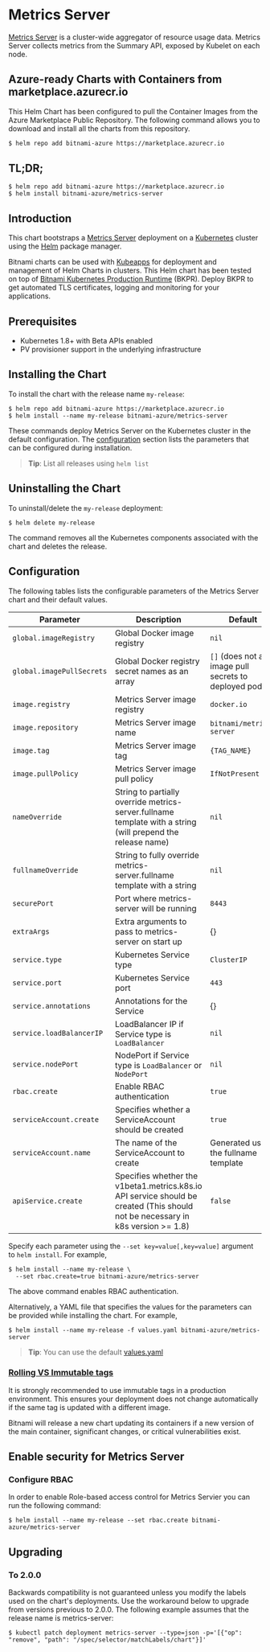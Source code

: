# Metrics Server

[Metrics Server](https://github.com/kubernetes-incubator/metrics-server) is a cluster-wide aggregator of resource usage data. Metrics Server collects metrics from the Summary API, exposed by Kubelet on each node.

## Azure-ready Charts with Containers from marketplace.azurecr.io

This Helm Chart has been configured to pull the Container Images from the Azure Marketplace Public Repository.
The following command allows you to download and install all the charts from this repository.
```bash
$ helm repo add bitnami-azure https://marketplace.azurecr.io
```
## TL;DR;

```console
$ helm repo add bitnami-azure https://marketplace.azurecr.io
$ helm install bitnami-azure/metrics-server
```

## Introduction

This chart bootstraps a [Metrics Server](https://github.com/bitnami/bitnami-docker-metrics-server) deployment on a [Kubernetes](http://kubernetes.io) cluster using the [Helm](https://helm.sh) package manager.

Bitnami charts can be used with [Kubeapps](https://kubeapps.com/) for deployment and management of Helm Charts in clusters. This Helm chart has been tested on top of [Bitnami Kubernetes Production Runtime](https://kubeprod.io/) (BKPR). Deploy BKPR to get automated TLS certificates, logging and monitoring for your applications.

## Prerequisites

- Kubernetes 1.8+ with Beta APIs enabled
- PV provisioner support in the underlying infrastructure

## Installing the Chart

To install the chart with the release name `my-release`:

```console
$ helm repo add bitnami-azure https://marketplace.azurecr.io
$ helm install --name my-release bitnami-azure/metrics-server
```

These commands deploy Metrics Server on the Kubernetes cluster in the default configuration. The [configuration](#configuration) section lists the parameters that can be configured during installation.

> **Tip**: List all releases using `helm list`

## Uninstalling the Chart

To uninstall/delete the `my-release` deployment:

```console
$ helm delete my-release
```

The command removes all the Kubernetes components associated with the chart and deletes the release.

## Configuration

The following tables lists the configurable parameters of the Metrics Server chart and their default values.

|         Parameter        |                                   Description                               |                Default                 |
|--------------------------|-----------------------------------------------------------------------------|----------------------------------------|
| `global.imageRegistry`   | Global Docker image registry                                                | `nil`                                  |
| `global.imagePullSecrets`| Global Docker registry secret names as an array                             | `[]` (does not add image pull secrets to deployed pods) |
| `image.registry`         | Metrics Server image registry                                               | `docker.io`                            |
| `image.repository`       | Metrics Server image name                                                   | `bitnami/metrics-server`               |
| `image.tag`              | Metrics Server image tag                                                    | `{TAG_NAME}`                           |
| `image.pullPolicy`       | Metrics Server image pull policy                                            | `IfNotPresent`                         |
| `nameOverride`           | String to partially override metrics-server.fullname template with a string (will prepend the release name) | `nil`  |
| `fullnameOverride`       | String to fully override metrics-server.fullname template with a string                                     | `nil`  |
| `securePort`             | Port where metrics-server will be running                                   | `8443`                                 |
| `extraArgs`              | Extra arguments to pass to metrics-server on start up                       | {}                                     |
| `service.type`           | Kubernetes Service type                                                     | `ClusterIP`                            |
| `service.port`           | Kubernetes Service port                                                     | `443`                                  |
| `service.annotations`    | Annotations for the Service                                                 | {}                                     |
| `service.loadBalancerIP` | LoadBalancer IP if Service type is `LoadBalancer`                           | `nil`                                  |
| `service.nodePort`       | NodePort if Service type is `LoadBalancer` or `NodePort`                    | `nil`                                  |
| `rbac.create`            | Enable RBAC authentication                                                  | `true`                                 |
| `serviceAccount.create`  | Specifies whether a ServiceAccount should be created                        | `true`                                 |
| `serviceAccount.name`    | The name of the ServiceAccount to create                                    | Generated using the fullname template  |
| `apiService.create`      | Specifies whether the v1beta1.metrics.k8s.io API service should be created (This should not be necessary in k8s version >= 1.8)  | `false`                                 |

Specify each parameter using the `--set key=value[,key=value]` argument to `helm install`. For example,

```console
$ helm install --name my-release \
  --set rbac.create=true bitnami-azure/metrics-server
```

The above command enables RBAC authentication.

Alternatively, a YAML file that specifies the values for the parameters can be provided while installing the chart. For example,

```console
$ helm install --name my-release -f values.yaml bitnami-azure/metrics-server
```

> **Tip**: You can use the default [values.yaml](values.yaml)

### [Rolling VS Immutable tags](https://docs.bitnami.com/containers/how-to/understand-rolling-tags-containers/)

It is strongly recommended to use immutable tags in a production environment. This ensures your deployment does not change automatically if the same tag is updated with a different image.

Bitnami will release a new chart updating its containers if a new version of the main container, significant changes, or critical vulnerabilities exist.

## Enable security for Metrics Server

### Configure RBAC

In order to enable Role-based access control for Metrics Servier you can run the following command:

```console
$ helm install --name my-release --set rbac.create bitnami-azure/metrics-server
```
## Upgrading

### To 2.0.0

Backwards compatibility is not guaranteed unless you modify the labels used on the chart's deployments.
Use the workaround below to upgrade from versions previous to 2.0.0. The following example assumes that the release name is metrics-server:

```console
$ kubectl patch deployment metrics-server --type=json -p='[{"op": "remove", "path": "/spec/selector/matchLabels/chart"}]'
```